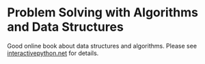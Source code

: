 # Problem Solving with Algorithms and Data Structures

Good online book about data structures and algorithms. Please see [interactivepython.net](http://interactivepython.org/runestone/static/pythonds/index.html) for details.
